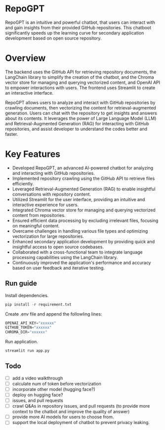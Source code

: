# RepoGPT

RepoGPT is an intuitive and powerful chatbot, that users can interact with and gain insights from their provided GitHub repositories. This chatboot significantly speeds up the learning curve for secondary application development based on open source repository.

# Overview

The backend uses the GitHub API for retrieving repository documents, the LangChain library to simplify the creation of the chatbot, and the Chroma vector store for managing and querying vectorized content, and OpenAI API to empower interactions with users. The frontend uses Streamlit to create an interactive interface.

RepoGPT allows users to analyze and interact with GitHub repositories by crawling documents, then vectorizing the content for retrieval-augmented generation. Users can chat with the repository to get insights and answers about its contents. It leverages the power of Large Language Model (LLM) and Retrieval-Augmented Generation (RAG) for interacting with GitHub repositories, and assist developer to understand the codes better and faster.

# Key Features

- Developed RepoGPT, an advanced AI-powered chatbot for analyzing and interacting with GitHub repositories.
- Implemented repository crawling using the GitHub API to retrieve files efficiently.
- Leveraged Retrieval-Augmented Generation (RAG) to enable insightful conversations with repository content.
- Utilized Streamlit for the user interface, providing an intuitive and interactive experience for users.
- Integrated Chroma vector store for managing and querying vectorized content from repositories.
- Ensured efficient data processing by excluding irrelevant files, focusing on meaningful content.
- Overcame challenges in handling various file types and optimizing vectorization for large repositories.
- Enhanced secondary application development by providing quick and insightful access to open source codebases.
- Collaborated with a cross-functional team to integrate language processing capabilities using the LangChain library.
- Continuously improved the application's performance and accuracy based on user feedback and iterative testing.

## Run guide

Install dependencies.

```python
pip install -r requirement.txt
```

Create .env file and append the followling lines:

```python
OPENAI_API_KEY="xxxxxx"
GITHUB_TOKEN="xxxxxx"
CHROMA_DIR="xxxxxx"

```

Run application.

```python
streamlit run app.py
```

## Todo

- [ ] add a video walkthrough
- [ ] calculate num of token before vectorization
- [ ] incorporate other model (hugging face?)
- [ ] deploy on hugging face?
- [ ] issues, and pull requests
- [ ] crawl Q&As in repository issues, and pull requests (to provide more context to the chatbot and improve the quality of answer)
- [ ] provide more AI models for users to choose from.
- [ ] support the local deployment of chatbot to prevent privacy leaking.
